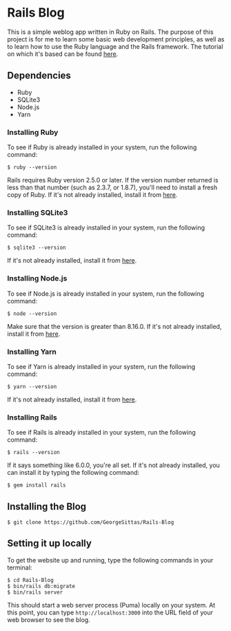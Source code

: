 # Rails Blog

This is a simple weblog app written in Ruby on Rails. The purpose of this project
is for me to learn some basic web development principles, as well as to learn how
to use the Ruby language and the Rails framework. The tutorial on which it's based
can be found [here](https://guides.rubyonrails.org/getting_started.html).

## Dependencies

- Ruby
- SQLite3
- Node.js
- Yarn

### Installing Ruby

To see if Ruby is already installed in your system, run the following command:

```
$ ruby --version
```

Rails requires Ruby version 2.5.0 or later. If the version number returned is less
than that number (such as 2.3.7, or 1.8.7), you'll need to install a fresh copy of
Ruby. If it's not already installed, install it from [here](https://rubyinstaller.org/).

### Installing SQLite3

To see if SQLite3 is already installed in your system, run the following command:

```
$ sqlite3 --version
```

If it's not already installed, install it from [here](https://www.sqlite.org).

### Installing Node.js

To see if Node.js is already installed in your system, run the following command:

```
$ node --version
```

Make sure that the version is greater than 8.16.0. If it's not already installed, install
it from [here](https://nodejs.org/en/download/).

### Installing Yarn

To see if Yarn is already installed in your system, run the following command:

```
$ yarn --version
```
If it's not already installed, install it from [here](https://classic.yarnpkg.com/en/docs/install).

### Installing Rails

To see if Rails is already installed in your system, run the following command:

```
$ rails --version
```

If it says something like 6.0.0, you're all set. If it's not already installed, you can
install it by typing the following command:

```
$ gem install rails
```

## Installing the Blog

```
$ git clone https://github.com/GeorgeSittas/Rails-Blog
```

## Setting it up locally

To get the website up and running, type the following commands in your terminal:

```
$ cd Rails-Blog
$ bin/rails db:migrate
$ bin/rails server
```

This should start a web server process (Puma) locally on your system. At this point, you
can type `http://localhost:3000` into the URL field of your web browser to see the blog.
